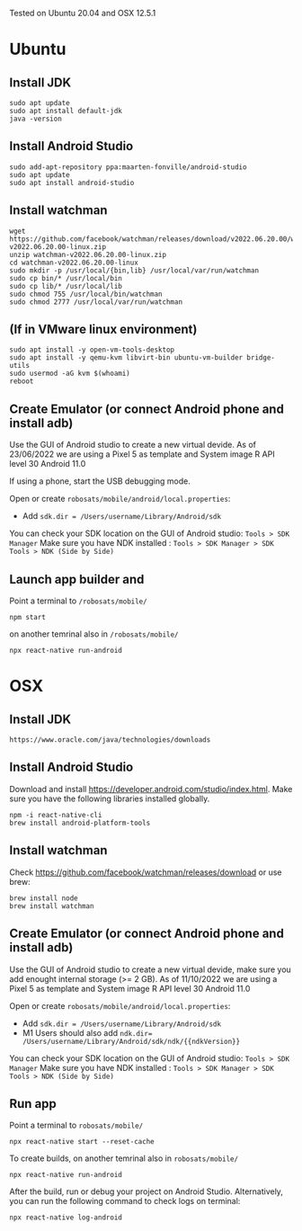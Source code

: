 Tested on Ubuntu 20.04 and OSX 12.5.1

# Ubuntu
## Install JDK
```
sudo apt update
sudo apt install default-jdk
java -version
```
## Install Android Studio
```
sudo add-apt-repository ppa:maarten-fonville/android-studio
sudo apt update
sudo apt install android-studio
```
## Install watchman
```
wget https://github.com/facebook/watchman/releases/download/v2022.06.20.00/watchman-v2022.06.20.00-linux.zip
unzip watchman-v2022.06.20.00-linux.zip
cd watchman-v2022.06.20.00-linux
sudo mkdir -p /usr/local/{bin,lib} /usr/local/var/run/watchman
sudo cp bin/* /usr/local/bin
sudo cp lib/* /usr/local/lib
sudo chmod 755 /usr/local/bin/watchman
sudo chmod 2777 /usr/local/var/run/watchman
```
## (If in VMware linux environment)
```
sudo apt install -y open-vm-tools-desktop
sudo apt install -y qemu-kvm libvirt-bin ubuntu-vm-builder bridge-utils
sudo usermod -aG kvm $(whoami)
reboot
```
## Create Emulator (or connect Android phone and install adb)
Use the GUI of Android studio to create a new virtual devide. As of 23/06/2022 we are using a Pixel 5 as template and System image R API level 30 Android 11.0

If using a phone, start the USB debugging mode.

Open or create `robosats/mobile/android/local.properties`:
-  Add `sdk.dir = /Users/username/Library/Android/sdk` 

You can check your SDK location on the GUI of Android studio: `Tools > SDK Manager`
Make sure you have NDK installed : `Tools > SDK Manager > SDK Tools > NDK (Side by Side)`

## Launch app builder and 
Point a terminal to `/robosats/mobile/`
```
npm start
```

on another temrinal also in `/robosats/mobile/`
```
npx react-native run-android
```

# OSX
## Install JDK
```
https://www.oracle.com/java/technologies/downloads
```
## Install Android Studio
Download and install https://developer.android.com/studio/index.html. 
Make sure you have the following libraries installed globally.
```
npm -i react-native-cli
brew install android-platform-tools
```
## Install watchman
Check https://github.com/facebook/watchman/releases/download or use brew:
```
brew install node
brew install watchman
```
## Create Emulator (or connect Android phone and install adb)
Use the GUI of Android studio to create a new virtual devide, make sure you add enought internal storage (>= 2 GB). 
As of 11/10/2022 we are using a Pixel 5 as template and System image R API level 30 Android 11.0

Open or create `robosats/mobile/android/local.properties`:
-  Add `sdk.dir = /Users/username/Library/Android/sdk` 
-  M1 Users should also add `ndk.dir= /Users/username/Library/Android/sdk/ndk/{{ndkVersion}}`

You can check your SDK location on the GUI of Android studio: `Tools > SDK Manager`
Make sure you have NDK installed : `Tools > SDK Manager > SDK Tools > NDK (Side by Side)`

## Run app
Point a terminal to `robosats/mobile/`
```
npx react-native start --reset-cache
```
To create builds, on another temrinal also in `robosats/mobile/`
```
npx react-native run-android
```
After the build, run or debug your project on Android Studio. Alternatively, you can run the following command to check logs on terminal:
```
npx react-native log-android
```
